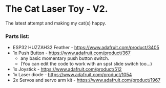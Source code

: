 # The Cat Laser Toy - V2.
The latest attempt and making my cat(s) happy.

### Parts list:
* ESP32 HUZZAH32 Feather - https://www.adafruit.com/product/3405
* 1x Push Button - https://www.adafruit.com/product/367
    * any basic momentary push button switch. 
    * (You can edit the code to work with an spst slide switch too...)
* 1x Joystick - https://www.adafruit.com/product/512
* 1x Laser diode - https://www.adafruit.com/product/1054
* 2x Servos and servo arm kit - https://www.adafruit.com/product/1967

